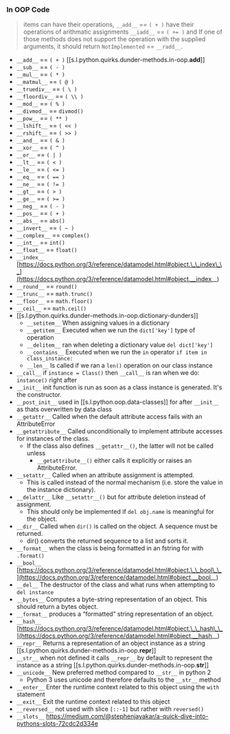 

### In OOP Code

> items can have their operations, `__add__` == `( + )` have their operations of arithmatic assignments `__iadd__` == `( += )` and If one of those methods does not support the operation with the supplied arguments, it should return `NotImplemented` == `__radd__`.

- `__add__` == `( + )` [[s.l.python.quirks.dunder-methods.in-oop.__add__]]
- `__sub__` == `( - )`
- `__mul__` == `( * )`
- `__matmul__` == `( @ )`
- `__truediv__` == `( \ )`
- `__floordiv__` == `( \\ )`
- `__mod__` == `( % )`
- `__divmod__` == `divmod()`
- `__pow__` == `( ** )`
- `__lshift__` == `( << )`
- `__rshift__` == `( >> )`
- `__and__` == `( & )`
- `__xor__` == `( ^ )`
- `__or__` == `( | )`
- `__lt__` == `( < )`
- `__le__` == `( <= )`
- `__eq__` == `( == )`
- `__ne__` == `( != )`
- `__gt__` == `( > )`
- `__ge__` == `( >= )`
- `__neg__` == `( - )`
- `__pos__` == `( + )`
- `__abs__` == `abs()`
- `__invert__` == `( ~ )`
- `__complex__` == `complex()`
- `__int__` == `int()`
- `__float__` == `float()`
- `__index__` [https://docs.python.org/3/reference/datamodel.html#object.\_\_index\_\_](https://docs.python.org/3/reference/datamodel.html#object.__index__)
- `__round__` == `round()`
- `__trunc__` == `math.trunc()`
- `__floor__` == `math.floor()`
- `__ceil__` == `math.ceil()`
- [[s.l.python.quirks.dunder-methods.in-oop.dictionary-dunders]]
  - `__setitem__` When assigning values in a dictionary
  - `__getitem__` Executed when we run the `dict['key']` type of operation
  - `__delitem__` ran when deleting a dictionary value `del dict['key']`
  - `__contains__` Executed when we run the `in` operator `if item in class_instance:`
  - `__len__` Is called if we ran a `len()` operation on our class instance 
- `__call__` if `instance = Class()` then `__call__` is ran when we do: `instance()` right after
- `__init__` init function is run as soon as a class instance is generated. It's the constructor.
- `__post_init__` used in [[s.l.python.oop.data-classes]] for after `__init__` as thats overwritten by data class
- `__getattr__` Called when the default attribute access fails with an AttributeError
- `__getattribute__` Called unconditionally to implement attribute accesses for instances of the class. 
  - If the class also defines `__getattr__()`, the latter will not be called unless 
    - `__getattribute__()` either calls it explicitly or raises an AttributeError.
- `__setattr__` Called when an attribute assignment is attempted. 
  - This is called instead of the normal mechanism (i.e. store the value in the instance dictionary).
- `__delattr__` Like `__setattr__()` but for attribute deletion instead of assignment. 
  - This should only be implemented if `del obj.name` is meaningful for the object.
- `__dir__` Called when `dir()` is called on the object. A sequence must be returned. 
  - dir() converts the returned sequence to a list and sorts it.
- `__format__` when the class is being formatted in an fstring for with `.format()`
- `__bool__` [https://docs.python.org/3/reference/datamodel.html#object.\_\_bool\_\_](https://docs.python.org/3/reference/datamodel.html#object.__bool__)
- `__del__` The destructor of the class and what runs when attempting to `del instance`
- `__bytes__` Computes a byte-string representation of an object. This should return a bytes object.
- `__format__` produces a “formatted” string representation of an object.
- `__hash__` [https://docs.python.org/3/reference/datamodel.html#object.\_\_hash\_\_](https://docs.python.org/3/reference/datamodel.html#object.__hash__)
- `__repr__` Returns a representation of an object instance as a string [[s.l.python.quirks.dunder-methods.in-oop.__repr__]]
- `__str__` when not defined it calls `__repr__` by default to represent the instance as a string [[s.l.python.quirks.dunder-methods.in-oop.__str__]]
- `__unicode__` New preferred method compared to `__str__` in python 2
  - Python 3 uses unicode and therefore defaults to the `__str__` method 
- `__enter__` Enter the runtime context related to this object using the `with` statement
- `__exit__` Exit the runtime context related to this object
- `__reversed__` not used with slice `[::-1]` but rather with `reversed()`
- `__slots__` <https://medium.com/@stephenjayakar/a-quick-dive-into-pythons-slots-72cdc2d334e>
